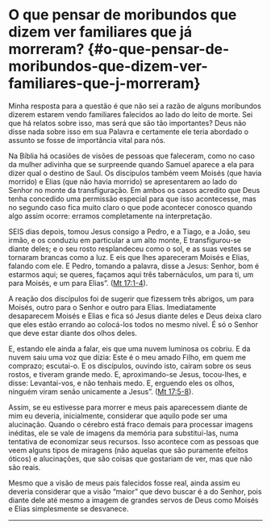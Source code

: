 # O que pensar de moribundos que dizem ver familiares que já morreram? {#o-que-pensar-de-moribundos-que-dizem-ver-familiares-que-j-morreram}

Minha resposta para a questão é que não sei a razão de alguns moribundos dizerem estarem vendo familiares falecidos ao lado do leito de morte. Sei que há relatos sobre isso, mas será que são tão importantes? Deus não disse nada sobre isso em sua Palavra e certamente ele teria abordado o assunto se fosse de importância vital para nós.

Na Bíblia há ocasiões de visões de pessoas que faleceram, como no caso da mulher adivinha que se surpreende quando Samuel aparece a ela para dizer qual o destino de Saul. Os discípulos também veem Moisés (que havia morrido) e Elias (que não havia morrido) se apresentarem ao lado do Senhor no monte da transfiguração. Em ambos os casos acredito que Deus tenha concedido uma permissão especial para que isso acontecesse, mas no segundo caso fica muito claro o que pode acontecer conosco quando algo assim ocorre: erramos completamente na interpretação.

SEIS dias depois, tomou Jesus consigo a Pedro, e a Tiago, e a João, seu irmão, e os conduziu em particular a um alto monte, E transfigurou-se diante deles; e o seu rosto resplandeceu como o sol, e as suas vestes se tornaram brancas como a luz. E eis que lhes apareceram Moisés e Elias, falando com ele. E Pedro, tomando a palavra, disse a Jesus: Senhor, bom é estarmos aqui; se queres, façamos aqui três tabernáculos, um para ti, um para Moisés, e um para Elias”. ([Mt 17:1-4](http://bibliaonline.com.br/acf/mt/17/1-4)).

A reação dos discípulos foi de sugerir que fizessem três abrigos, um para Moisés, outro para o Senhor e outro para Elias. Imediatamente desaparecem Moisés e Elias e fica só Jesus diante deles e Deus deixa claro que eles estão errando ao colocá-los todos no mesmo nível. É só o Senhor que deve estar diante dos olhos deles.

E, estando ele ainda a falar, eis que uma nuvem luminosa os cobriu. E da nuvem saiu uma voz que dizia: Este é o meu amado Filho, em quem me comprazo; escutai-o. E os discípulos, ouvindo isto, caíram sobre os seus rostos, e tiveram grande medo. E, aproximando-se Jesus, tocou-lhes, e disse: Levantai-vos, e não tenhais medo. E, erguendo eles os olhos, ninguém viram senão unicamente a Jesus”. ([Mt 17:5-8](http://bibliaonline.com.br/acf/mt/17/5-8)).

Assim, se eu estivesse para morrer e meus pais aparecessem diante de mim eu deveria, inicialmente, considerar que aquilo pode ser uma alucinação. Quando o cérebro está fraco demais para processar imagens inéditas, ele se vale de imagens da memória para substituí-las, numa tentativa de economizar seus recursos. Isso acontece com as pessoas que veem alguns tipos de miragens (não aquelas que são puramente efeitos óticos) e alucinações, que são coisas que gostariam de ver, mas que não são reais.

Mesmo que a visão de meus pais falecidos fosse real, ainda assim eu deveria considerar que a visão “maior” que devo buscar é a do Senhor, pois diante dele até mesmo a imagem de grandes servos de Deus como Moisés e Elias simplesmente se desvanece.

*****